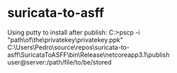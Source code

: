 # suricata-to-asff

Using putty to install after publish:
C:\>pscp -i "path\of\the\privatekey\privatekey.ppk" C:\Users\Pedro\source\repos\suricata-to-asff\SuricataToASFF\bin\Release\netcoreapp3.1\publish user@server:/path/file/to/be/stored